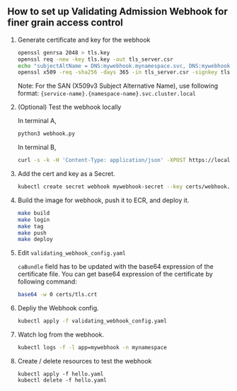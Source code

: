 ## How to set up Validating Admission Webhook for finer grain access control


1. Generate certificate and key for the webhook

    ``` bash
    openssl genrsa 2048 > tls.key
    openssl req -new -key tls.key -out tls_server.csr
    echo "subjectAltName = DNS:mywebhook.mynamespace.svc, DNS:mywebhook.mynamespace.svc.cluster.local" > san.txt
    openssl x509 -req -sha256 -days 365 -in tls_server.csr -signkey tls.key -out tls.crt -extfile san.txt
    ```

    Note: For the SAN (X509v3 Subject Alternative Name), use following format: `{service-name}.{namespace-name}.svc.cluster.local`


1. (Optional) Test the webhook locally

    In terminal A,
    ``` bash
    python3 webhook.py
    ```

    In terminal B,
    ``` bash
    curl -s -k -H 'Content-Type: application/json' -XPOST https://localhost:8443/validate -d @./sample-request.json
    ```

1. Add the cert and key as a Secret.

    ``` bash
    kubectl create secret webhook mywebhook-secret --key certs/webhook.key --cert certs/webhook.crt -n mynamespace
    ```

1. Build the image for webhook, push it to ECR, and deploy it.

    ``` bash
    make build
    make login
    make tag
    make push
    make deploy
    ```

1. Edit `validating_webhook_config.yaml`

    `caBundle` field has to be updated with the base64 expression of the certificate file. You can get base64 expression of the certificate by following command:

    ``` bash
    base64 -w 0 certs/tls.crt
    ```

1. Depliy the Webhook config.

    ``` bash
    kubectl apply -f validating_webhook_config.yaml
    ```

1. Watch log from the webhook.

    ``` bash
    kubectl logs -f -l app=mywebhook -n mynamespace
    ```

1. Create / delete resources to test the webhook

    ```
	kubectl apply -f hello.yaml
	kubectl delete -f hello.yaml
    ```
